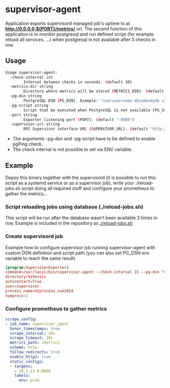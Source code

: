 # supervisor-agent

Application exports supervisord managed job's uptime to at **http://0.0.0.0:${PORT}/metrics/** url. The second function of this application is to monitor postgresql and run defined script (for example reload all services, ...) when postgresql is not available after 3 checks in row.

## Usage

```bash
Usage supervisor-agent:
  -check-interval int
        Interval between checks in seconds. (default 30)
  -metrics-dir string
        Directory where metrics will be stored (METRICS_DIR). (default "./metrics")
  -pg-dsn string
        PostgreSQL DSN (PG_DSN). Example: "user=username dbname=mydb sslmode=disable"
  -pg-script string
        Script that be executed when PostgreSQL is not available (PG_SCRIPT). Example: ./path_to_restart_script.sh
  -port string
        Exporter listening port (PORT). (default ":8080")
  -supervisor-url string
        RPC Supervisor interface URL (SUPERVISOR_URL). (default "http://127.0.0.1:9001/RPC2")
```

 * The arguments -pg-dsn and -pg-script have to be defined to enable pgPing check.
 * The check interval is not possible to set via ENV variable.


## Example

Depoy this binary together with the supervisord (it is possible to run this script as a systemd service or as a supervisor job), write your ./reload-jobs.sh script doing all required stuff and configure your prometheus to gather the metrics...

### Script reloading jobs using database (./reload-jobs.sh)


This script will be run after the database wasn't been available 3 times in row. Example is included in the repository as [./reload-jobs.sh](./reload-jobs.sh)


### Create supervisord job

Example how to configure supervisor job running supervisor-agent with custom DSN definition and script path (you can also set PG_DSN env variable to reach the same result)

```toml
[program:SupervisorExporter]
command=/usr/local/bin/supervisor-agent --check-interval 15 --pg-dsn "user=develop password=developPassword dbname=develop sslmode=disable" -pg-script /usr/local/bin/reload-jobs.sh
directory=%(here)s
autorestart=True
user=supervisor
process_name=%(process_num)02d
numprocs=1
```

### Configure prometheus to gather metrics

```yaml
scrape_config:
- job_name: supervisor_agent
  honor_timestamps: true
  scrape_interval: 30s
  scrape_timeout: 10s
  metrics_path: /metrics
  scheme: http
  follow_redirects: true
  enable_http2: true
  static_configs:
  - targets:
    - 10.1.11.6:8080
    labels:
      env: prod
```